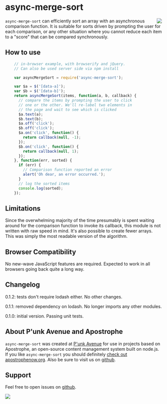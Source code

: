 # async-merge-sort

<a href="http://apostrophenow.org/"><img src="https://raw.github.com/punkave/async-merge-sort/master/logos/logo-box-madefor.png" align="right" /></a>

`async-merge-sort` can efficiently sort an array with an asynchronous comparison function. It is suitable for sorts driven by prompting the user for each comparison, or any other situation where you cannot reduce each item to a "score" that can be compared synchronously.

## How to use

```javascript
    // in-browser example, with browserify and jQuery.
    // Can also be used server side via npm install

    var asyncMergeSort = require('async-merge-sort');

    var $a = $('[data-a]');
    var $b = $('[data-b]');
    return asyncMergeSort(items, function(a, b, callback) {
      // compare the items by prompting the user to click
      // one or the other. We'll re-label two elements in
      // the page and wait to see which is clicked
      $a.text(a);
      $b.text(b);
      $a.off('click');
      $b.off('click');
      $a.on('click', function() {
        return callback(null, -1);
      });
      $b.on('click', function() {
        return callback(null, 1);
      });
    }, function(err, sorted) {
      if (err) {
        // Comparison function reported an error
        alert('Oh dear, an error occurred.');
      }
      // log the sorted items
      console.log(sorted);
    });
```

## Limitations

Since the overwhelming majority of the time presumably is spent waiting around for the comparison function to invoke its callback, this module is not written with raw speed in mind. It's also possible to create fewer arrays. This was simply the most readable version of the algorithm.

## Browser Compatibility

No new-wave JavaScript features are required. Expected to work in all browsers going back quite a long way.

## Changelog

0.1.2: tests don't require lodash either. No other changes.

0.1.1: removed dependency on lodash. No longer imports any other modules.

0.1.0: initial version. Passing unit tests.

## About P'unk Avenue and Apostrophe

`async-merge-sort` was created at [P'unk Avenue](http://punkave.com) for use in projects based on Apostrophe, an open-source content management system built on node.js. If you like `async-merge-sort` you should definitely [check out apostrophenow.org](http://apostrophenow.org). Also be sure to visit us on [github](http://github.com/punkave).

## Support

Feel free to open issues on [github](http://github.com/punkave/async-merge-sort).

<a href="http://punkave.com/"><img src="https://raw.github.com/punkave/async-merge-sort/master/logos/logo-box-builtby.png" /></a>
